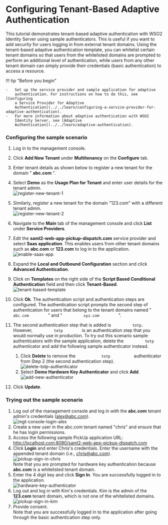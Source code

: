 # Configuring Tenant-Based Adaptive Authentication

This tutorial demonstrates tenant-based adaptive authentication with
WSO2 Identity Server using sample authenticators. This is useful if you
want to add security for users logging in from external tenant domains.
Using the tenant-based adaptive authentication template, you can
whitelist certain tenant domains so that users from the whitelisted
domains are prompted to perform an additional level of authentication,
while users from any other tenant domain can simply provide their
credentials (basic authentication) to access a resource.

!!! tip "Before you begin"
        
    -   Set up the service provider and sample application for adaptive
        authentication. For instructions on how to do this, see [Configuring
        a Service Provider for Adaptive
        Authentication](../../learn/configuring-a-service-provider-for-adaptive-authentication).
    -   For more information about adaptive authentication with WSO2
        Identity Server, see [Adaptive
        Authentication](../../learn/adaptive-authentication).
    

### Configuring the sample scenario

1.  Log in to the management console.
2.  Click **Add New Tenant** under **Multitenancy** on the **Configure**
    tab.
3.  Enter tenant details as shown below to register a new tenant for the
    domain " **abc.com** ".
4.  Select **Demo** as the **Usage Plan for Tenant** and enter user
    details for the tenant admin.  
    ![register-new-tenant-1](../assets/img/tutorials/register-new-tenant-1.png)
5.  Similarly, register a new tenant for the domain "123.com" with a
    different tenant admin.  
    ![register-new-tenant-2](../assets/img/tutorials/register-new-tenant-2.png)

6.  Navigate to the **Main** tab of the management console and click
    **List** under **Service Providers**.
7.  Edit the **saml2-web-app-pickup-dispatch.com** service provider and select
    **Saas application**. This enables users from other tenant domains
    such as **abc.com** or **123.com** to log in to the application.  
    ![enable-saas-app](../assets/img/tutorials/enable-saas-app.png)
8.  Expand the **Local and Outbound Configuration** section and click
    **Advanced Authentication**.
9.  Click on **Templates** on the right side of the **Script Based
    Conditional Authentication** field and then click **Tenant-Based**.  
    ![tenant-based-template](../assets/img/tutorials/tenant-based-template.png)
10. Click **Ok**. The authentication script and authentication steps
    are configured. The authentication script prompts the second step of
    authentication for users that belong to the tenant domains named "
    `          abc.com         ` " and " `          xyz.com         `
    ".  
11. The second authentication step that is added is
    `          totp.         ` However, `          totp         ` is an
    authentication step that you would normally use in production. To
    try out this scenario sample authenticators with the sample
    application, delete the `          totp         ` authenticator and
    add the following sample authenticator instead.
    1.  Click **Delete** to remove the `            totp           `
        authenticator from Step 2 (the second authentication step).  
        ![delete-totp-authenticator](../assets/img/tutorials/delete-totp-authenticator.png)
    2.  Select **Demo Hardware Key Authenticator** and click **Add**.  
        ![add-new-authenticator](../assets/img/tutorials/add-new-authenticator.png)
12. Click **Update**.

### Trying out the sample scenario

1.  Log out of the management console and log in with the **abc.com**
    tenant admin's credentials (alex@abc.com).  
    ![mgt-console-login-alex](../assets/img/tutorials/mgt-console-login-alex.png)
2.  Create a new user in the abc.com tenant named "chris" and ensure
    that he has login permissions.
3.  Access the following sample PickUp application URL:
    <http://localhost.com:8080/saml2-web-app-pickup-dispatch.com>
4.  Click **Login** and enter Chris's credentials. Enter the username
    with the appended tenant domain (i.e., chris@abc.com).  
    ![pickup-sign-in-chris](../assets/img/tutorials/pickup-sign-in-chris.png)  
    Note that you are prompted for hardware key authentication because
    **abc.com** is a whitelisted tenant domain.
5.  Enter the 4 digit key and click **Sign In**. You are successfully
    logged in to the application.  
    ![hardware-key-authenticator](../assets/img/tutorials/hardware-key-authenticator.png)
6.  Log out and log in with Kim's credentials. Kim is the admin of the
    **123.com** tenant domain, which is not one of the whitelisted
    domains.  
    ![pickup-sign-in-kim](../assets/img/tutorials/pickup-sign-in-kim.png)
7.  Provide consent.  
    Note that you are successfully logged in to the application after
    going through the basic authentication step only.


